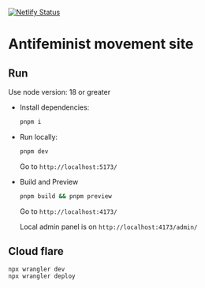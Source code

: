 [![Netlify Status](https://api.netlify.com/api/v1/badges/5ab4c367-3592-4361-a4b8-ccd46514c967/deploy-status)](https://app.netlify.com/sites/antifem-site/deploys)

# Antifeminist movement site

## Run

Use node version: 18 or greater

- Install dependencies:

  ```bash
  pnpm i
  ```

- Run locally:

  ```bash
  pnpm dev
  ```

  Go to `http://localhost:5173/`

- Build and Preview

  ```bash
  pnpm build && pnpm preview
  ```

  Go to `http://localhost:4173/`

  Local admin panel is on `http://localhost:4173/admin/`

## Cloud flare

```
npx wrangler dev
npx wrangler deploy
```
